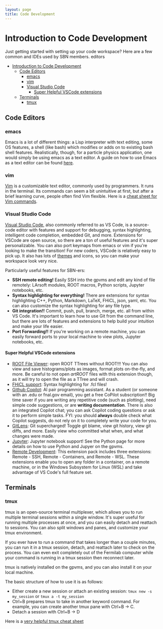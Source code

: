 ```yaml
---
layout: page
title: Code Development
---
```


# Introduction to Code Development

Just getting started with setting up your code workspace? Here are a few common  and IDEs used by SBN members.
editors
- [Introduction to Code Development](#introduction-to-code-development)
  - [Code Editors](#code-editors)
    - [emacs](#emacs)
    - [vim](#vim)
    - [Visual Studio Code](#visual-studio-code)
      - [Super Helpful VSCode extensions](#super-helpful-vscode-extensions)
  - [Terminals](#terminals)
    - [tmux](#tmux)

## Code Editors

### emacs
Emacs is a lot of different things: a Lisp interpreter with text editing, some OS features, a shell (like bash) which modifies or adds on to existing bash shell features. Realistically, though, for a particle physics application, one would simply be using emacs as a text editor. A guide on how to use Emacs as a text editor can be found [here](https://fsl.fmrib.ox.ac.uk/fslcourse/unix_intro/textedit.html).

### vim
[Vim](https://www.vim.org/) is a customizable text editor, commonly used by programmers. It runs in the terminal. Its commands can seem a bit unintuitive at first, but after a brief learning curve, people often find Vim flexible. Here is a [cheat sheet for Vim commands](https://vim.rtorr.com/).

### Visual Studio Code

[Visual Studio Code](https://code.visualstudio.com/), also commonly referred to as VS Code, is a source-code editor with features and support for debugging, syntax highlighting, intelligent code completion, embedded Git, and more. Extensions for VSCode are open source, so there are a ton of useful features and it's super personalizable. You can also port keymaps from emacs or vim if you're looking to make the transition! For new coders, VSCode is relatively easy to pick up. It also has lots of [themes](https://vscodethemes.com/) and icons, so you can make your workspace look very nice.

Particularly useful features for SBN-ers:

- **SSH remote editing!** Easily SSH into the gpvms and edit any kind of file remotely: LArsoft modules, ROOT macros, Python scripts, Jupyter notebooks, etc.
- **Syntax highlighting for everything!** There are extensions for syntax highlighting C++, Python, Markdown, LaTeX, FHiCL, json, yaml, etc. You can also customize the syntax highlighting for any file type.
- **Git integration!!** Commit, push, pull, branch, merge, etc. all from within VS Code. It's important to learn how to use Git from the command line, but there are lots of features and extensions to help build your intuition and make your life easier.
- **Port Forwarding!!** If you're working on a remote machine, you can easily forward ports to your local machine to view plots, Jupyter notebooks, etc.

#### Super Helpful VSCode extensions

- [ROOT File Viewer](https://marketplace.visualstudio.com/items?itemName=albertopdrf.root-file-viewer): open ROOT TTrees without ROOT!!! You can also view and save histograms/plots as images, format plots on-the-fly, and more. Be careful to not open _artROOT_ files with this extension though, as it will try to open the file as a TTree and will crash.
- [FHiCL support](https://marketplace.visualstudio.com/items?itemName=robertosoleti.fcl): Syntax highlighting for .fcl files!
- [Github Copilot](https://marketplace.visualstudio.com/items?itemName=GitHub.copilot): AI pair programming assistant. As a student (or someone with an .edu or fnal.gov email), you get a free CoPilot subscription!! Big time saver if you are writing any repetitive code (such as plotting), need simple code suggestions, or are **writing documentation**. There is also an integrated Copilot chat; you can ask Copilot coding questions or ask it to perform simple tasks. FYI: you should **always** double check what Copilot suggests, do not rely on it to completely write your code for you.
- [GitLens](https://marketplace.visualstudio.com/items?itemName=eamodio.gitlens): Git supercharged! Toggle git blame, view git history, view git diffs, and more. Easily view who committed what when, and what changes were made.
- [Jupyter](https://marketplace.visualstudio.com/items?itemName=ms-toolsai.jupyter): Jupyter notebook support! See the Python page for more details on how to use Python and Jupyer on the gpvms.
- [Remote Development](https://marketplace.visualstudio.com/items?itemName=ms-vscode-remote.vscode-remote-extensionpack): This extension pack includes three extensions: Remote - SSH, Remote - Containers, and Remote - WSL. These extensions enable you to open any folder in a container, on a remote machine, or in the Windows Subsystem for Linux (WSL) and take advantage of VS Code's full feature set.

## Terminals

### tmux

tmux is an open-source terminal multiplexer, which allows you to run multiple terminal sessions within a single window. It's super useful for running multiple processes at once, and you can easily detach and reattach to sessions. You can also split windows and panes, and customize your tmux environment.

If you ever have to run a command that takes longer than a couple minutes, you can run it in a tmux session, detach, and reattach later to check on the process. You can even exit completely out of the Fermilab computer while your command is running in a tmux session then reconnect later.

tmux is natively installed on the gpvms, and you can also install it on your local machine.

The basic structure of how to use it is as follows:
- Either create a new session or attach an existing session: `tmux new -s my_session` or `tmux a -t my_session`
- Ctrl+B prepares tmux to take in another keyword command. For example, you can create another tmux pane with Ctrl+B -> C.
- Detach a session with Ctrl+B -> D

Here is a [very helpful tmux cheat sheet](https://tmuxcheatsheet.com/)
